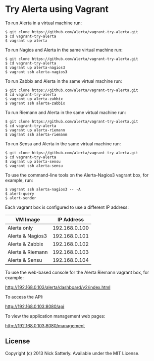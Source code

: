 Try Alerta using Vagrant
========================

To run Alerta in a virtual machine run:

```
$ git clone https://github.com/alerta/vagrant-try-alerta.git
$ cd vagrant-try-alerta
$ vagrant up alerta
```

To run Nagios and Alerta in the same virtual machine run:
```
$ git clone https://github.com/alerta/vagrant-try-alerta.git
$ cd vagrant-try-alerta
$ vagrant up alerta-nagios3
$ vagrant ssh alerta-nagios3
```

To run Zabbix and Alerta in the same virtual machine run:
```
$ git clone https://github.com/alerta/vagrant-try-alerta.git
$ cd vagrant-try-alerta
$ vagrant up alerta-zabbix
$ vagrant ssh alerta-zabbix
```

To run Riemann and Alerta in the same virtual machine run:
```
$ git clone https://github.com/alerta/vagrant-try-alerta.git
$ cd vagrant-try-alerta
$ vagrant up alerta-riemann
$ vagrant ssh alerta-riemann
```

To run Sensu and Alerta in the same virtual machine run:
```
$ git clone https://github.com/alerta/vagrant-try-alerta.git
$ cd vagrant-try-alerta
$ vagrant up alerta-sensu
$ vagrant ssh alerta-sensu
```

To use the command-line tools on the Alerta-Nagios3 vagrant box, for example, run:

```
$ vagrant ssh alerta-nagios3 -- -A
$ alert-query
$ alert-sender
```

Each vagrant box is configured to use a different IP address:

| VM Image         | IP Address    |
| ---------------- | --------------|
| Alerta only      | 192.168.0.100 |
| Alerta & Nagios3 | 192.168.0.101 |
| Alerta & Zabbix  | 192.168.0.102 |
| Alerta & Riemann | 192.168.0.103 |
| Alerta & Sensu   | 192.168.0.104 |

To use the web-based console for the Alerta Riemann vagrant box, for example:

http://192.168.0.103/alerta/dashboard/v2/index.html

To access the API:

http://192.168.0.103:8080/api

To view the application management web pages:

http://192.168.0.103:8080/management

License
-------

Copyright (c) 2013 Nick Satterly. Available under the MIT License.
